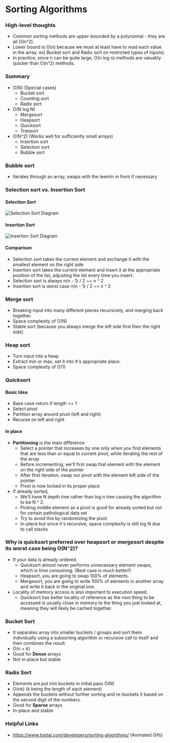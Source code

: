 # Sorting Algorithms

### High-level thoughts
- Common sorting methods are upper-bounded by a polynomial - they are all O(n^2).
- Lower bound is O(n) because we must at least have to read each value in the array. ex) Bucket sort and Radix sort on restricted types of inputs).
- In practice, since n can be quite large, O(n log n) methods are valuably quicker than O(n^2) methods.

### Summary
- O(N) (Special cases)
  - Bucket sort
  - Counting sort
  - Radix sort
- O(N log N)
  - Mergesort
  - Heapsort
  - Quicksort
  - Treesort
- O(N^2) (Works well for sufficiently small arrays)
  - Insertion sort
  - Selection sort
  - Bubble sort

### Bubble sort
- Iterates through an array, swaps with the leemtn in front if necessary

### Selection sort vs. Insertion Sort
#### Selection Sort
![Selection Sort Diagram](http://res.cloudinary.com/rlee0525/image/upload/v1505762432/selection_sort_thumb_4_o6gp4v.jpg)
#### Insertion Sort
![Insertion Sort Diagram](http://res.cloudinary.com/rlee0525/image/upload/v1505762432/insertion_sort_thumb_1_xoqy9k.jpg)
#### Comparison
- Selection sort takes the current element and exchange it with the smallest element on the right side
- Insertion sort takes the current element and insert it at the appropriate position of the list, adjusting the list every time you insert.
- Selection sort is always n(n - 1) / 2 ~= n ^ 2
- Insertion sort is worst case n(n - 1) / 2 ~= n ^ 2

### Merge sort
- Breaking input into many different pieces recursively, and merging back together.
- Space complexity of O(N)
- Stable sort (because you always merge the left side first then the right side)

### Heap sort
- Turn input into a heap
- Extract min or max, set it into it's appropriate place.
- Space complexity of O(1)

### Quicksort
#### Basic Idea
- Base case return if length <= 1
- Select pivot
- Partition array around pivot (left and right)
- Recurse on left and right
#### In place
- **Partitioning** is the main difference
  - Select a pointer that increases by one only when you find elements that are less than or equal to current pivot, while iterating the rest of the array
  - Before incrementing, we'll first swap that element with the element on the right side of the pointer
  - After first iteration, swap our pivot with the element left side of the pointer
  - Pivot is now locked in its proper place
- If already sorted,
  - We'll have N depth tree rather than log n tree causing the algorithm to be N ^ 2.
  - Picking middle element as a pivot is good for already sorted but not for certain pathological data set
  - Try to avoid this by randomizing the pivot
  - In-place but since it's recursive, space complexity is still log N due to call stacks

### Why is quicksort preferred over heapsort or mergesort despite its worst case being O(N^2)?
- If your data is already ordered,
  - Quicksort almost never performs unnecessary element swaps, which is time consuming. (Best case is much better!)
  - Heapsort, you are going to swap 100% of elements.
  - Mergesort, you are going to write 100% of elements in another array and write it back in the original one.
- Locality of memory access is also important to execution speed.
  - Quicksort has better locality of reference as the next thing to be accessed is usually close in memory to the thing you just looked at, meaning they will likely be cached together.

### Bucket Sort
- It separates array into smaller buckets / groups and sort them individually using a subsorting algorithm or recursive call to itself and then combines the result.
- O(n + k)
- Good for **Dense** arrays
- Not in-place but stable

### Radix Sort
- Elements are put into buckets in initial pass O(N)
- O(nk) (k being the length of each element)
- Appends the buckets without further sorting and re-buckets it based on the second digit of the numbers.
- Good for **Sparse** arrays
- In-place and stable

### Helpful Links
- https://www.toptal.com/developers/sorting-algorithms/ (Animated Gifs)

